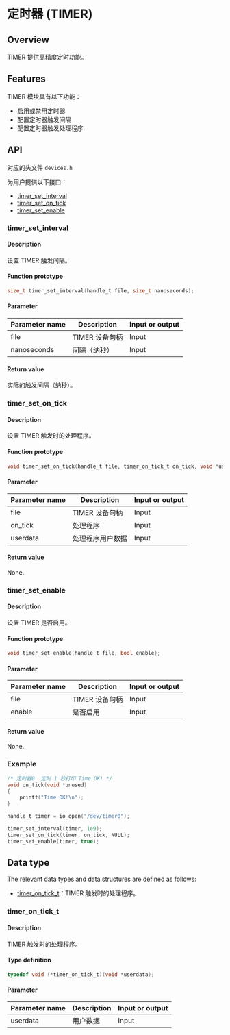 # 定时器 (TIMER)

## Overview

TIMER 提供高精度定时功能。

## Features

TIMER 模块具有以下功能：

- 启用或禁用定时器
- 配置定时器触发间隔
- 配置定时器触发处理程序

## API

对应的头文件 `devices.h`

为用户提供以下接口：

- [timer\_set\_interval](#timersetinterval)
- [timer\_set\_on\_tick](#timersetontick)
- [timer\_set\_enable](#timersetenable)

### timer\_set\_interval

#### Description

设置 TIMER 触发间隔。

#### Function prototype

```c
size_t timer_set_interval(handle_t file, size_t nanoseconds);
```

#### Parameter

| Parameter name     |   Description         |  Input or output  |
| ----------- | -------------- | --------- |
| file        | TIMER 设备句柄  | Input      |
| nanoseconds | 间隔（纳秒）    | Input       |

#### Return value

实际的触发间隔（纳秒）。

### timer\_set\_on\_tick

#### Description

设置 TIMER 触发时的处理程序。

#### Function prototype

```c
void timer_set_on_tick(handle_t file, timer_on_tick_t on_tick, void *userdata);
```

#### Parameter

| Parameter name    |   Description         |  Input or output  |
| ---------- | -------------- | --------- |
| file       | TIMER 设备句柄  | Input      |
| on_tick    | 处理程序        | Input      |
| userdata   | 处理程序用户数据 | Input      |

#### Return value

None.

### timer\_set\_enable

#### Description

设置 TIMER 是否启用。

#### Function prototype

```c
void timer_set_enable(handle_t file, bool enable);
```

#### Parameter

| Parameter name    |   Description         |  Input or output  |
| ---------- | -------------- | --------- |
| file       | TIMER 设备句柄 | Input      |
| enable     | 是否启用        | Input      |

#### Return value

None.

### Example

```c
/* 定时器0  定时 1 秒打印 Time OK! */
void on_tick(void *unused)
{
    printf("Time OK!\n");
}

handle_t timer = io_open("/dev/timer0");

timer_set_interval(timer, 1e9);
timer_set_on_tick(timer, on_tick, NULL);
timer_set_enable(timer, true);
```

## Data type

The relevant data types and data structures are defined as follows:

- [timer\_on\_tick\_t](#timerontickt)：TIMER 触发时的处理程序。

### timer\_on\_tick\_t

#### Description

TIMER 触发时的处理程序。

#### Type definition

```c
typedef void (*timer_on_tick_t)(void *userdata);
```

#### Parameter

| Parameter name    |   Description         |  Input or output  |
| ---------- | -------------- | --------- |
| userdata   | 用户数据        | Input      |